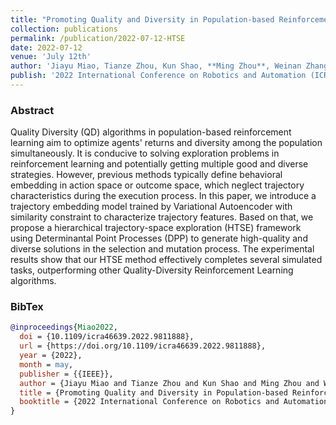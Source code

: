 ```yaml
---
title: "Promoting Quality and Diversity in Population-based Reinforcement Learning via Hierarchical Trajectory Space Exploration"
collection: publications
permalink: /publication/2022-07-12-HTSE
date: 2022-07-12
venue: 'July 12th'
author: 'Jiayu Miao, Tianze Zhou, Kun Shao, **Ming Zhou**, Weinan Zhang, Jianye Hao, Yong Yu, Jun Wang'
publish: '2022 International Conference on Robotics and Automation (ICRA)'
---
```



### Abstract

Quality Diversity (QD) algorithms in population-based reinforcement learning aim to optimize agents' returns and diversity among the population simultaneously. It is conducive to solving exploration problems in reinforcement learning and potentially getting multiple good and diverse strategies. However, previous methods typically define behavioral embedding in action space or outcome space, which neglect trajectory characteristics during the execution process. In this paper, we introduce a trajectory embedding model trained by Variational Autoencoder with similarity constraint to characterize trajectory features. Based on that, we propose a hierarchical trajectory-space exploration (HTSE) framework using Determinantal Point Processes (DPP) to generate high-quality and diverse solutions in the selection and mutation process. The experimental results show that our HTSE method effectively completes several simulated tasks, outperforming other Quality-Diversity Reinforcement Learning algorithms.

### BibTex

```bibtex
@inproceedings{Miao2022,
  doi = {10.1109/icra46639.2022.9811888},
  url = {https://doi.org/10.1109/icra46639.2022.9811888},
  year = {2022},
  month = may,
  publisher = {{IEEE}},
  author = {Jiayu Miao and Tianze Zhou and Kun Shao and Ming Zhou and Weinan Zhang and Jianye Hao and Yong Yu and Jun Wang},
  title = {Promoting Quality and Diversity in Population-based Reinforcement Learning via Hierarchical Trajectory Space Exploration},
  booktitle = {2022 International Conference on Robotics and Automation ({ICRA})}
}
```
